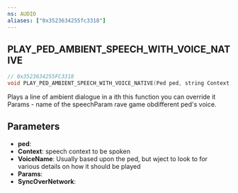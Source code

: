 ```yaml
---
ns: AUDIO
aliases: ["0x3523634255fc3318"]
---
```

## PLAY_PED_AMBIENT_SPEECH_WITH_VOICE_NATIVE

```c
// 0x3523634255FC3318
void PLAY_PED_AMBIENT_SPEECH_WITH_VOICE_NATIVE(Ped ped, string Context, string VoiceName, string Params, bool SyncOverNetwork);
```

Plays a line of ambient dialogue in a ith this function you can override it Params - name of the speechParam rave game obdifferent ped's voice.


## Parameters
* **ped**: 
* **Context**: speech context to be spoken
* **VoiceName**: Usually based upon the ped, but wject to look to for various details on how it should be played
* **Params**: 
* **SyncOverNetwork**: 
